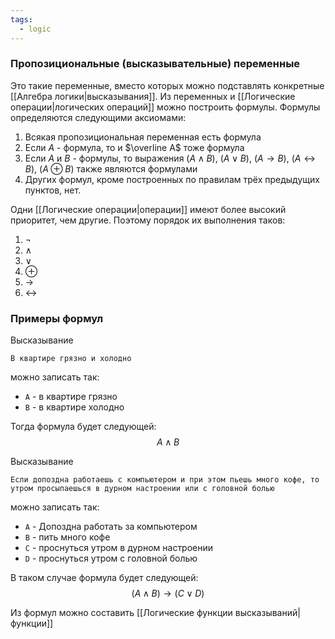 ```yaml
---
tags:
  - logic
---
```

### Пропозициональные (высказывательные) переменные
Это такие переменные, вместо которых можно подставлять конкретные [[Алгебра логики|высказывания]]. Из переменных и [[Логические операции|логических операций]] можно построить формулы. Формулы определяются следующими аксиомами:

1. Всякая пропозициональная переменная есть формула
2. Если $A$ - формула, то и $\overline A$ тоже формула
3. Если $A$ и $B$ - формулы, то выражения $(A \land B)$, $(A \lor B)$, $(A \to B)$, $(A \leftrightarrow B)$, $(A \oplus B)$ также являются формулами
4. Других формул, кроме построенных по правилам трёх предыдущих пунктов, нет.

Одни [[Логические операции|операции]] имеют более высокий приоритет, чем другие. Поэтому порядок их выполнения таков:

1. $\neg$
2. $\land$
3. $\lor$
4. $\oplus$
5. $\to$
6. $\leftrightarrow$

### Примеры формул

Высказывание
```
В квартире грязно и холодно
```
можно записать так:
- `A` - в квартире грязно
- `B` - в квартире холодно

Тогда формула будет следующей:
$$
A \land B
$$

Высказывание 
```
Если допоздна работаешь с компьютером и при этом пьешь много кофе, то утром просыпаешься в дурном настроении или с головной болью
```
можно записать так:

- ```A``` - Допоздна работать за компьютером
- ```B``` - пить много кофе
- ```C``` - проснуться утром в дурном настроении
- ```D``` - проснуться утром с головной болью

В таком случае формула будет следующей:
$$
(A \land B) \to (C \lor D)
$$

Из формул можно составить [[Логические функции высказываний|функции]]